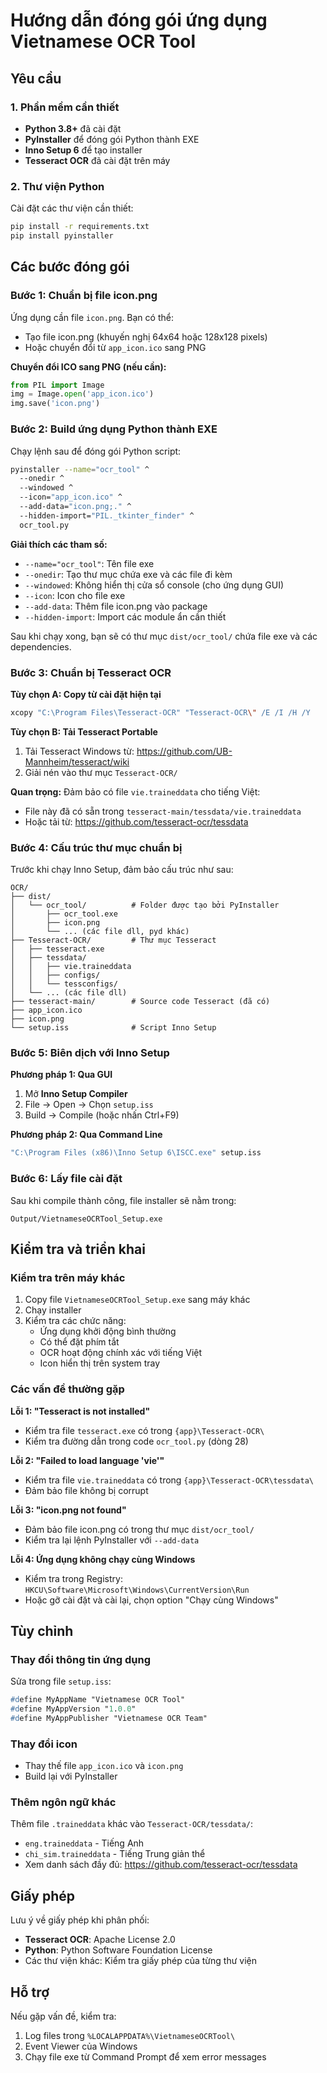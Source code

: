 # Hướng dẫn đóng gói ứng dụng Vietnamese OCR Tool

## Yêu cầu

### 1. Phần mềm cần thiết
- **Python 3.8+** đã cài đặt
- **PyInstaller** để đóng gói Python thành EXE
- **Inno Setup 6** để tạo installer
- **Tesseract OCR** đã cài đặt trên máy

### 2. Thư viện Python
Cài đặt các thư viện cần thiết:
```bash
pip install -r requirements.txt
pip install pyinstaller
```

## Các bước đóng gói

### Bước 1: Chuẩn bị file icon.png

Ứng dụng cần file `icon.png`. Bạn có thể:
- Tạo file icon.png (khuyến nghị 64x64 hoặc 128x128 pixels)
- Hoặc chuyển đổi từ `app_icon.ico` sang PNG

**Chuyển đổi ICO sang PNG (nếu cần):**
```python
from PIL import Image
img = Image.open('app_icon.ico')
img.save('icon.png')
```

### Bước 2: Build ứng dụng Python thành EXE

Chạy lệnh sau để đóng gói Python script:

```bash
pyinstaller --name="ocr_tool" ^
  --onedir ^
  --windowed ^
  --icon="app_icon.ico" ^
  --add-data="icon.png;." ^
  --hidden-import="PIL._tkinter_finder" ^
  ocr_tool.py
```

**Giải thích các tham số:**
- `--name="ocr_tool"`: Tên file exe
- `--onedir`: Tạo thư mục chứa exe và các file đi kèm
- `--windowed`: Không hiển thị cửa sổ console (cho ứng dụng GUI)
- `--icon`: Icon cho file exe
- `--add-data`: Thêm file icon.png vào package
- `--hidden-import`: Import các module ẩn cần thiết

Sau khi chạy xong, bạn sẽ có thư mục `dist/ocr_tool/` chứa file exe và các dependencies.

### Bước 3: Chuẩn bị Tesseract OCR

**Tùy chọn A: Copy từ cài đặt hiện tại**
```bash
xcopy "C:\Program Files\Tesseract-OCR" "Tesseract-OCR\" /E /I /H /Y
```

**Tùy chọn B: Tải Tesseract Portable**
1. Tải Tesseract Windows từ: https://github.com/UB-Mannheim/tesseract/wiki
2. Giải nén vào thư mục `Tesseract-OCR/`

**Quan trọng:** Đảm bảo có file `vie.traineddata` cho tiếng Việt:
- File này đã có sẵn trong `tesseract-main/tessdata/vie.traineddata`
- Hoặc tải từ: https://github.com/tesseract-ocr/tessdata

### Bước 4: Cấu trúc thư mục chuẩn bị

Trước khi chạy Inno Setup, đảm bảo cấu trúc như sau:

```
OCR/
├── dist/
│   └── ocr_tool/          # Folder được tạo bởi PyInstaller
│       ├── ocr_tool.exe
│       ├── icon.png
│       └── ... (các file dll, pyd khác)
├── Tesseract-OCR/         # Thư mục Tesseract
│   ├── tesseract.exe
│   ├── tessdata/
│   │   ├── vie.traineddata
│   │   ├── configs/
│   │   └── tessconfigs/
│   └── ... (các file dll)
├── tesseract-main/        # Source code Tesseract (đã có)
├── app_icon.ico
├── icon.png
└── setup.iss              # Script Inno Setup
```

### Bước 5: Biên dịch với Inno Setup

**Phương pháp 1: Qua GUI**
1. Mở **Inno Setup Compiler**
2. File → Open → Chọn `setup.iss`
3. Build → Compile (hoặc nhấn Ctrl+F9)

**Phương pháp 2: Qua Command Line**
```bash
"C:\Program Files (x86)\Inno Setup 6\ISCC.exe" setup.iss
```

### Bước 6: Lấy file cài đặt

Sau khi compile thành công, file installer sẽ nằm trong:
```
Output/VietnameseOCRTool_Setup.exe
```

## Kiểm tra và triển khai

### Kiểm tra trên máy khác
1. Copy file `VietnameseOCRTool_Setup.exe` sang máy khác
2. Chạy installer
3. Kiểm tra các chức năng:
   - Ứng dụng khởi động bình thường
   - Có thể đặt phím tắt
   - OCR hoạt động chính xác với tiếng Việt
   - Icon hiển thị trên system tray

### Các vấn đề thường gặp

**Lỗi 1: "Tesseract is not installed"**
- Kiểm tra file `tesseract.exe` có trong `{app}\Tesseract-OCR\`
- Kiểm tra đường dẫn trong code `ocr_tool.py` (dòng 28)

**Lỗi 2: "Failed to load language 'vie'"**
- Kiểm tra file `vie.traineddata` có trong `{app}\Tesseract-OCR\tessdata\`
- Đảm bảo file không bị corrupt

**Lỗi 3: "icon.png not found"**
- Đảm bảo file icon.png có trong thư mục `dist/ocr_tool/`
- Kiểm tra lại lệnh PyInstaller với `--add-data`

**Lỗi 4: Ứng dụng không chạy cùng Windows**
- Kiểm tra trong Registry: `HKCU\Software\Microsoft\Windows\CurrentVersion\Run`
- Hoặc gỡ cài đặt và cài lại, chọn option "Chạy cùng Windows"

## Tùy chỉnh

### Thay đổi thông tin ứng dụng
Sửa trong file `setup.iss`:
```pascal
#define MyAppName "Vietnamese OCR Tool"
#define MyAppVersion "1.0.0"
#define MyAppPublisher "Vietnamese OCR Team"
```

### Thay đổi icon
- Thay thế file `app_icon.ico` và `icon.png`
- Build lại với PyInstaller

### Thêm ngôn ngữ khác
Thêm file `.traineddata` khác vào `Tesseract-OCR/tessdata/`:
- `eng.traineddata` - Tiếng Anh
- `chi_sim.traineddata` - Tiếng Trung giản thể
- Xem danh sách đầy đủ: https://github.com/tesseract-ocr/tessdata

## Giấy phép

Lưu ý về giấy phép khi phân phối:
- **Tesseract OCR**: Apache License 2.0
- **Python**: Python Software Foundation License
- Các thư viện khác: Kiểm tra giấy phép của từng thư viện

## Hỗ trợ

Nếu gặp vấn đề, kiểm tra:
1. Log files trong `%LOCALAPPDATA%\VietnameseOCRTool\`
2. Event Viewer của Windows
3. Chạy file exe từ Command Prompt để xem error messages

